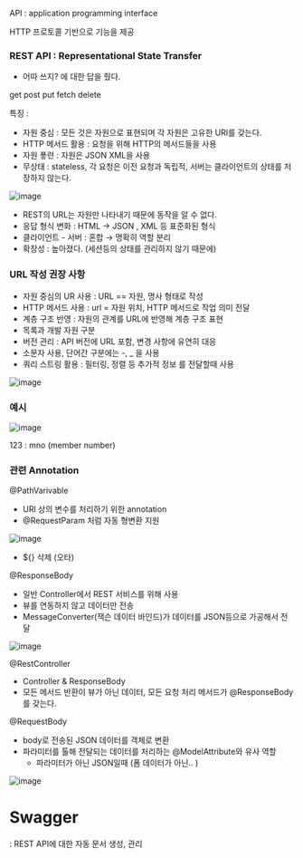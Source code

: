 API : application programming interface

HTTP 프로토콜 기반으로 기능을 제공

### REST API : Representational State Transfer

- 어따 쓰지? 에 대한 답을 줬다.

get    post   put   fetch   delete 

특징 : 

- 자원 중심 : 모든 것은 자원으로 표현되며 각 자원은 고유한 URI를 갖는다.
- HTTP 메서드 활용 : 요청을 위해 HTTP의 메서드들을 사용
- 자원 푷련 : 자원은 JSON XML을 사용
- 무상태 : stateless, 각 요청은 이전 요청과 독립적, 서버는 클라이언트의 상태를 저장하지 않는다.

![image](https://github.com/user-attachments/assets/20937e93-5248-4156-84b6-6ee8b15b2f66)

- REST의 URL는 자원만 나타내기 때문에 동작을 알 수 없다.
- 응답 형식 변화 : HTML → JSON , XML 등 표준화된 형식
- 클라이언트 - 서버 : 혼합 → 명확히 역할 분리
- 확장성 : 높아졌다. (세션등의 상태를 관리하지 않기 때문에)

### URL 작성 권장 사항

- 자원 중심의 UR 사용 : URL == 자원, 명사 형태로 작성
- HTTP 메서드 사용 : url = 자원 위치, HTTP 메서드로 작업 의미 전달
- 계층 구조 반영 : 자원의 관계를 URL에 반영해 계층 구조 표현
- 목록과 개발 자원 구분
- 버전 관리 : API 버전에 URL 포함, 변경 사항에 유연히 대응
- 소문자 사용, 단어간 구분에는 -, _ 을 사용
- 쿼리 스트링 활용 : 필터링, 정렬 등 추가적 정보 를 전달할때 사용

![image](https://github.com/user-attachments/assets/41749e3f-61d8-4817-a620-c13cf56928c5)

### 예시

![image](https://github.com/user-attachments/assets/84970e64-0602-4274-ab8b-b526b451c9e0)

123 : mno (member number)

### 관련 Annotation

@PathVarivable

- URl 상의 변수를 처리하기 위한 annotation
- @RequestParam 처럼 자동 형변환 지원

![image](https://github.com/user-attachments/assets/743d7433-541e-41d3-bda3-2e9ba7795f94)

- ${} 삭제 (오타)

@ResponseBody

- 일반 Controller에서 REST 서비스를 위해 사용
- 뷰를 연동하지 않고 데이터만 전송
- MessageConverter(잭슨 데이터 바인드)가 데이터를 JSON등으로 가공해서 전달

![image](https://github.com/user-attachments/assets/5141e089-0b50-4165-8d3c-5436d9dfa989)

@RestController

- Controller & ResponseBody
- 모든 메서드 반환이 뷰가 아닌 데이터, 모든 요청 처리 메서드가 @ResponseBody를 갖는다.

@RequestBody 

- body로 전송된 JSON 데이터를 객체로 변환
- 파라미터를 톨해 전달되는 데이터를 처리하는 @ModelAttribute와 유사 역할
    - 파라미터가 아닌 JSON일때 (폼 데이터가 아닌.. )

![image](https://github.com/user-attachments/assets/230d5d50-1c66-4ad9-a248-c85861bbcf58)

# Swagger

: REST API에 대한 자동 문서 생성, 관리
